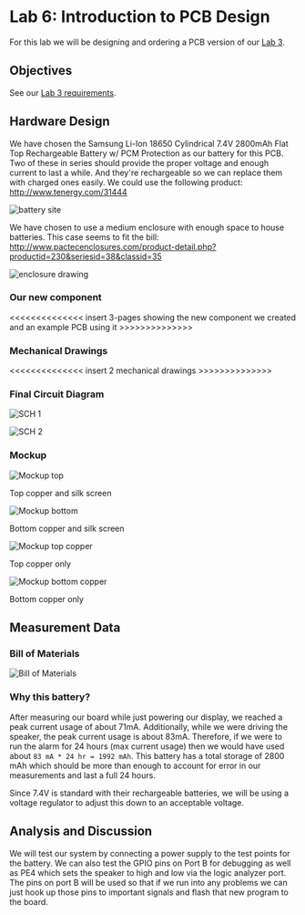 # Lab 6: Introduction to PCB Design

For this lab we will be designing and ordering a PCB version of our [Lab 3](../Lab3/README.md).

## Objectives

See our [Lab 3 requirements](Requirements.md).

## Hardware Design

We have chosen the Samsung Li-Ion 18650 Cylindrical 7.4V 2800mAh Flat Top Rechargeable Battery w/ PCM Protection as our battery for this PCB. Two of these in series should provide the proper voltage and enough current to last a while. And they're rechargeable so we can replace them with charged ones easily. We could use the following product: <http://www.tenergy.com/31444>

![battery site](battery.png)
	
We have chosen to use a medium enclosure with enough space to house batteries. This case seems to fit the bill: <http://www.pactecenclosures.com/product-detail.php?productid=230&seriesid=38&classid=35>

![enclosure drawing](enclosure.png)

### Our new component

<<<<<<<<<<<<<< insert 3-pages showing the new component we created and an example PCB using it >>>>>>>>>>>>>>

### Mechanical Drawings

<<<<<<<<<<<<<< insert 2 mechanical drawings >>>>>>>>>>>>>>

### Final Circuit Diagram

![SCH 1](sch1.png)

![SCH 2](sch2.png)

### Mockup

![Mockup top](mockup_top.png)

Top copper and silk screen

![Mockup bottom](mockup_bottom.png)

Bottom copper and silk screen

![Mockup top copper](mockup_top_copper.png)

Top copper only

![Mockup bottom copper](mockup_bottom_copper.png)

Bottom copper only

## Measurement Data

### Bill of Materials

![Bill of Materials](bom.png)

### Why this battery?

After measuring our board while just powering our display, we reached a peak current usage of about 71mA. Additionally, while we were driving the speaker, the peak current usage is about 83mA. Therefore, if we were to run the alarm for 24 hours (max current usage) then we would have used about `83 mA * 24 hr = 1992 mAh`. This battery has a total storage of 2800 mAh which should be more than enough to account for error in our measurements and last a full 24 hours.

Since 7.4V is standard with their rechargeable batteries, we will be using a voltage regulator to adjust this down to an acceptable voltage.

## Analysis and Discussion

We will test our system by connecting a power supply to the test points for the battery. We can also test the GPIO pins on Port B for debugging as well as PE4 which sets the speaker to high and low via the logic analyzer port. The pins on port B will be used so that if we run into any problems we can just hook up those pins to important signals and flash that new program to the board.
